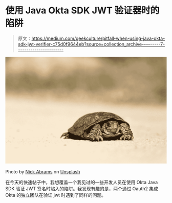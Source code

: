 # 使用 Java Okta SDK JWT 验证器时的陷阱

> 原文：<https://medium.com/geekculture/pitfall-when-using-java-okta-sdk-jwt-verifier-c75d0f9644eb?source=collection_archive---------7----------------------->

![](img/21a7f4e852c5e56744ac2db458316c07.png)

Photo by [Nick Abrams](https://unsplash.com/@nbabrams?utm_source=medium&utm_medium=referral) on [Unsplash](https://unsplash.com?utm_source=medium&utm_medium=referral)

在今天的快速帖子中，我想覆盖一个我见过的一些开发人员在使用 Okta Java SDK 验证 JWT 签名时陷入的陷阱。我发现有趣的是，两个通过 Oauth2 集成 Okta 的独立团队在验证 jwt 时遇到了同样的问题。